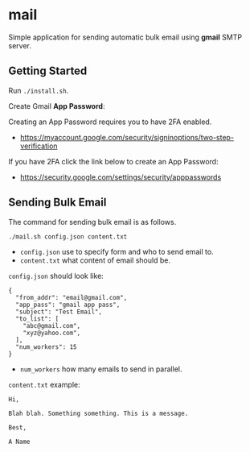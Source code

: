 # mail

Simple application for sending automatic bulk email using **gmail** SMTP server.

## Getting Started

Run `./install.sh`.

Create Gmail **App Password**:

Creating an App Password requires you to have 2FA enabled.

- https://myaccount.google.com/security/signinoptions/two-step-verification

If you have 2FA click the link below to create an App Password:

- https://security.google.com/settings/security/apppasswords

## Sending Bulk Email

The command for sending bulk email is as follows.

```
./mail.sh config.json content.txt
```

- `config.json` use to specify form and who to send email to.
- `content.txt` what content of email should be.

`config.json` should look like:

```
{
  "from_addr": "email@gmail.com",
  "app_pass": "gmail app pass",
  "subject": "Test Email",
  "to_list": [
    "abc@gmail.com",
    "xyz@yahoo.com",
  ],
  "num_workers": 15
}
```

- `num_workers` how many emails to send in parallel.

`content.txt` example:

```
Hi,

Blah blah. Something something. This is a message.

Best,

A Name
```


